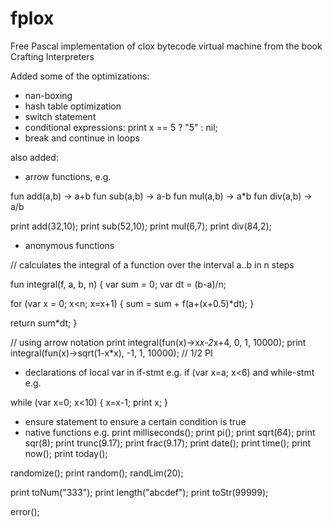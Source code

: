 # fplox
Free Pascal implementation of clox bytecode virtual machine from the book Crafting Interpreters

Added some of the optimizations:
- nan-boxing
- hash table optimization
- switch statement
- conditional expressions: print x == 5 ? "5" : nil;
- break and continue in loops

also added:

- arrow functions, e.g. 

fun add(a,b) -> a+b
fun sub(a,b) -> a-b
fun mul(a,b) -> a*b
fun div(a,b) -> a/b

print add(32,10);
print sub(52,10);
print mul(6,7);
print div(84,2);

- anonymous functions

// calculates the integral of a function over the interval a..b in n steps

fun integral(f, a, b, n) {
  var sum = 0;
  var dt = (b-a)/n;

  for (var x = 0; x<n; x=x+1) {
    sum = sum + f(a+(x+0.5)*dt);
  }

  return sum*dt;
}

// using arrow notation
print integral(fun(x)->x*x-2*x+4, 0, 1, 10000);
print integral(fun(x)->sqrt(1-x*x), -1, 1, 10000);  // 1/2 PI

- declarations of local var in if-stmt e.g. if (var x=a; x<6) and while-stmt e.g. 

while (var x=0; x<10) {
  x=x-1;
  print x;
}

- ensure statement to ensure a certain condition is true
- native functions e.g. 
print milliseconds();
print pi();
print sqrt(64);
print sqr(8);
print trunc(9.17);
print frac(9.17);
print date();
print time();
print now();
print today();

randomize();
print random();
randLim(20);

print toNum("333");
print length("abcdef");
print toStr(99999);

error();

